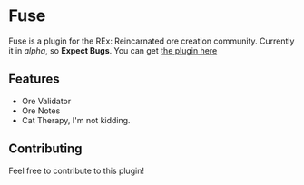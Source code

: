 # Fuse
Fuse is a plugin for the REx: Reincarnated ore creation community. Currently it in *alpha*, so **Expect Bugs**. You can get [the plugin here](https://create.roblox.com/store/asset/17002620134/Fuse) 

## Features
- Ore Validator
- Ore Notes
- Cat Therapy, I'm not kidding.

## Contributing
Feel free to contribute to this plugin!